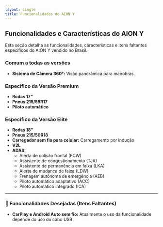 ```yaml
---
layout: single
title: Funcionalidades do AION Y
---
```


## Funcionalidades e Características do AION Y

Esta seção detalha as funcionalidades, características e itens faltantes específicos do AION Y vendido no Brasil.

### Comum a todas as versões

* **Sistema de Câmera 360°:** Visão panorâmica para manobras.

### Específico da Versão Premium

* **Rodas 17"**
* **Pneus 215/55R17**
* **Piloto automático**

### Específico da Versão Elite

* **Rodas 18"**
* **Pneus 215/50R18**
* **Carregador sem fio para celular:** Carregamento por indução
* **V2L**
* **ADAS:**
  * Alerta de colisão frontal (FCW)
  * Assistente de congestionamento (TJA)
  * Assistente de permanência em faixa (LKA)
  * Alerta de mudança de faixa (LDW)
  * Frenagem autônoma de emergência (AEB)
  * Piloto automático adaptativo (ACC)
  * Piloto automático integrado (ICA)

---

### 🔧 Funcionalidades Desejadas (Itens Faltantes)

* **CarPlay e Android Auto sem fio:** Atualmente o uso da funcionalidade depende do uso do cabo USB
